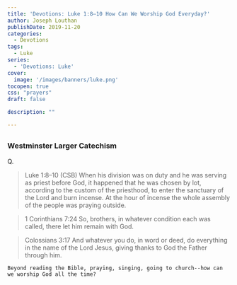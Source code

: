 ```yaml
---
title: 'Devotions: Luke 1:8–10 How Can We Worship God Everyday?'
author: Joseph Louthan
publishDate: 2019-11-20
categories:
  - Devotions
tags:
  - Luke
series:
  - 'Devotions: Luke'
cover:
  image: '/images/banners/luke.png'
tocopen: true
css: "prayers"
draft: false

description: ""

---
```


## 

### Westminster Larger Catechism

Q.

>Luke 1:8–10 (CSB) When his division was on duty and he was serving as priest before God,  it happened that he was chosen by lot, according to the custom of the priesthood, to enter the sanctuary of the Lord and burn incense.  At the hour of incense the whole assembly of the people was praying outside.

>1 Corinthians 7:24 So, brothers, in whatever condition each was called, there let him remain with God.

>Colossians 3:17 And whatever you do, in word or deed, do everything in the name of the Lord Jesus, giving thanks to God the Father through him.

```text
Beyond reading the Bible, praying, singing, going to church--how can we worship God all the time?
```

